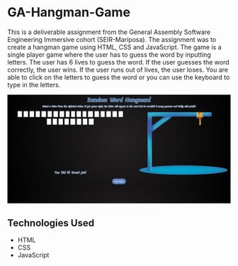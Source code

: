 # GA-Hangman-Game
This is a deliverable assignment from the General Assembly Software Engineering Immersive cohort (SEIR-Mariposa). The assignment was to create a hangman game using HTML, CSS and JavaScript. The game is a single player game where the user has to guess the word by inputting letters. The user has 6 lives to guess the word. If the user guesses the word correctly, the user wins. If the user runs out of lives, the user loses.  You are able to click on the letters to guess the word or you can use the keyboard to type in the letters.

![Screenshot](images/Screenshot.jpg)


## Technologies Used
* HTML
* CSS
* JavaScript


